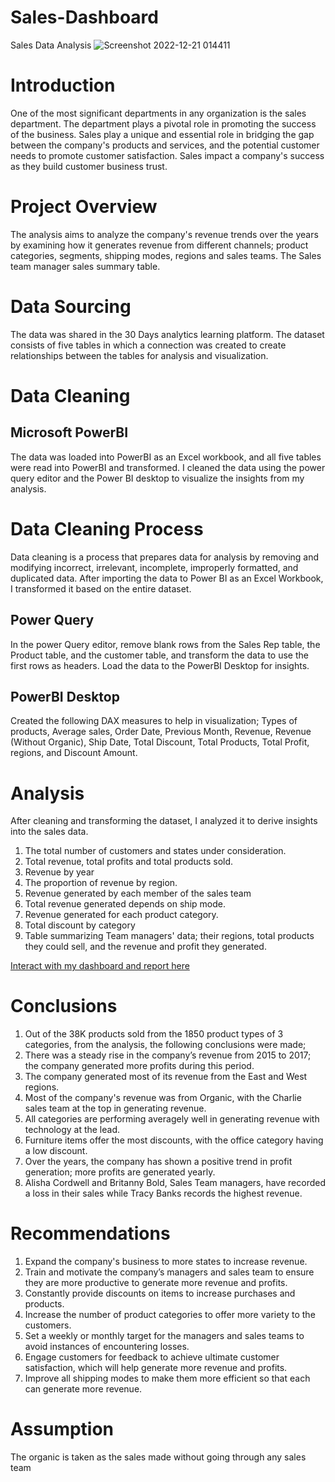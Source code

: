 # Sales-Dashboard
Sales Data Analysis
![Screenshot 2022-12-21 014411](https://user-images.githubusercontent.com/110452335/208781505-873cddcf-372c-40f8-9657-77b1d6eb8eba.png)
# Introduction
One of the most significant departments in any organization is the sales department. The department plays a pivotal role in promoting the success of the business. Sales play a unique and essential role in bridging the gap between the company's products and services, and the potential customer needs to promote customer satisfaction. Sales impact a company's success as they build customer business trust.

# Project Overview
The analysis aims to analyze the company's revenue trends over the years by examining how it generates revenue from different channels; product categories, segments, shipping modes, regions and sales teams.
The Sales team manager sales summary table.

# Data Sourcing
The data was shared in the 30 Days analytics learning platform. The dataset consists of five tables in which a connection was created to create relationships between the tables for analysis and visualization.

# Data Cleaning
## Microsoft PowerBI
The data was loaded into PowerBI as an Excel workbook, and all five tables were read into PowerBI and transformed.
I cleaned the data using the power query editor and the Power BI desktop to visualize the insights from my analysis.

# Data Cleaning Process
Data cleaning is a process that prepares data for analysis by removing and modifying incorrect, irrelevant, incomplete, improperly formatted, and duplicated data.
After importing the data to Power BI as an Excel Workbook, I transformed it based on the entire dataset.

## Power Query
In the power Query editor, remove blank rows from the Sales Rep table, the Product table, and the customer table, and transform the data to use the first rows as headers.
Load the data to the PowerBI Desktop for insights.

## PowerBI Desktop
Created the following DAX measures to help in visualization; Types of products, Average sales, Order Date, Previous Month, Revenue, Revenue (Without Organic), Ship Date, Total Discount, Total Products, Total Profit, regions, and Discount Amount.
# Analysis
After cleaning and transforming the dataset, I analyzed it to derive insights into the sales data.
1. The total number of customers and states under consideration.
2. Total revenue, total profits and total products sold.
3. Revenue by year
4. The proportion of revenue by region.
5. Revenue generated by each member of the sales team
6. Total revenue generated depends on ship mode.
7. Revenue generated for each product category.
8. Total discount by category
9. Table summarizing Team managers' data; their regions, total products they could sell, and the revenue and profit they generated.

[Interact with my dashboard and report here](https://drive.google.com/file/d/1V_V2GH6g4tTjnjEXi5xOyrY61oKIhR8x/view?usp=share_link)

# Conclusions
1. Out of the 38K products sold from the 1850 product types of 3 categories, from the analysis, the following conclusions were made;
2. There was a steady rise in the company’s revenue from 2015 to 2017; the company generated more profits during this period.
3. The company generated most of its revenue from the East and West regions.
4. Most of the company's revenue was from Organic, with the Charlie sales team at the top in generating revenue.
5. All categories are performing averagely well in generating revenue with technology at the lead.
6. Furniture items offer the most discounts, with the office category having a low discount.
7. Over the years, the company has shown a positive trend in profit generation; more profits are generated yearly.
8. Alisha Cordwell and Britanny Bold, Sales Team managers, have recorded a loss in their sales while Tracy Banks records the highest revenue.

# Recommendations
1. Expand the company's business to more states to increase revenue.
2. Train and motivate the company’s managers and sales team to ensure they are more productive to generate more revenue and profits.
3. Constantly provide discounts on items to increase purchases and products.
4. Increase the number of product categories to offer more variety to the customers.
5. Set a weekly or monthly target for the managers and sales teams to avoid instances of encountering losses.
6. Engage customers for feedback to achieve ultimate customer satisfaction, which will help generate more revenue and profits.
7. Improve all shipping modes to make them more efficient so that each can generate more revenue.

# Assumption
The organic is taken as the sales made without going through any sales team

